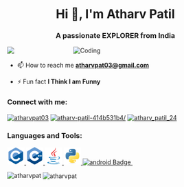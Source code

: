 <h1 align="center">Hi 👋, I'm Atharv Patil</h1>
<h3 align="center">A passionate EXPLORER from India</h3>
<!-- 
<p align="left"> <img src="https://komarev.com/ghpvc/?username=atharvpat&label=Profile%20views&color=0e75b6&style=flat" alt="atharvpat" /> </p>

<p align="left"> <a href="https://github.com/ryo-ma/github-profile-trophy"><img src="https://github-profile-trophy.vercel.app/?username=atharvpat" alt="atharvpat" /></a> </p> -->
<p align="left"> <img src="https://cdn.dribbble.com/users/1876781/screenshots/6169542/web_character.gif" </p>
<img align="right" alt="Coding" width="350" src="https://miro.medium.com/max/700/1*vJjJ3Mdok6Rvxx85IIRqBQ.gif"</p> 

  
  
  - 📫 How to reach me **atharvpat03@gmail.com**

- ⚡ Fun fact **I Think I am Funny**

<h3 align="left">Connect with me:</h3>
<p align="left">
<a href="https://twitter.com/atharvpat03" target="blank"><img align="center" src="https://raw.githubusercontent.com/rahuldkjain/github-profile-readme-generator/master/src/images/icons/Social/twitter.svg" alt="atharvpat03" height="30" width="40" /></a>
<a href="https://linkedin.com/in/atharv-patil-414b531b4/" target="blank"><img align="center" src="https://raw.githubusercontent.com/rahuldkjain/github-profile-readme-generator/master/src/images/icons/Social/linked-in-alt.svg" alt="atharv-patil-414b531b4/" height="30" width="40" /></a>
<a href="https://instagram.com/atharv_patil_24" target="blank"><img align="center" src="https://raw.githubusercontent.com/rahuldkjain/github-profile-readme-generator/master/src/images/icons/Social/instagram.svg" alt="atharv_patil_24" height="30" width="40" /></a>
</p>

<h3 align="left">Languages and Tools:</h3>
<p align="left"> <a href="https://www.cprogramming.com/" target="_blank" rel="noreferrer"> <img src="https://raw.githubusercontent.com/devicons/devicon/master/icons/c/c-original.svg" alt="c" width="40" height="40"/> </a> <a href="https://www.w3schools.com/cpp/" target="_blank" rel="noreferrer"> <img src="https://raw.githubusercontent.com/devicons/devicon/master/icons/cplusplus/cplusplus-original.svg" alt="cplusplus" width="40" height="40"/> </a> <a href="https://www.java.com" target="_blank" rel="noreferrer"> <img src="https://raw.githubusercontent.com/devicons/devicon/master/icons/java/java-original.svg" alt="java" width="40" height="40"/> </a> <a href="https://www.python.org" target="_blank" rel="noreferrer"> <img src="https://raw.githubusercontent.com/devicons/devicon/master/icons/python/python-original.svg" alt="python" width="40" height="40"/> </a> <a href="https://unrealengine.com/" target="_blank" rel="noreferrer"> <img
<img src="https://img.shields.io/badge/Android-05122A?style=flat&logo=android" alt="android Badge" height="25">&nbsp;
 </a> </p>

<p><img align="left" src="https://github-readme-stats.vercel.app/api/top-langs?username=atharvpat&show_icons=true&locale=en&layout=compact" alt="atharvpat" /></p>


<p>&nbsp;<img align="center" src="https://github-readme-stats.vercel.app/api?username=atharvpat&show_icons=true&locale=en" alt="atharvpat" /></p>

